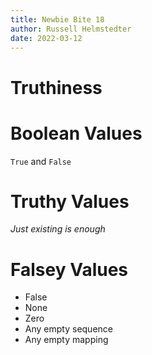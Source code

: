 ```yaml
--- 
title: Newbie Bite 18
author: Russell Helmstedter
date: 2022-03-12
--- 
```


# Truthiness

# Boolean Values

`True` and `False`

# Truthy Values

*Just existing is enough*

# Falsey Values

- False
- None
- Zero
- Any empty sequence
- Any empty mapping
